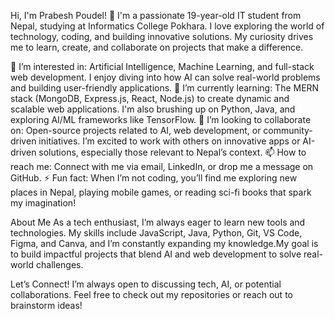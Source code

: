 Hi, I'm Prabesh Poudel! 👋
I'm a passionate 19-year-old IT student from Nepal, studying at Informatics College Pokhara. I love exploring the world of technology, coding, and building innovative solutions. My curiosity drives me to learn, create, and collaborate on projects that make a difference.

👀 I’m interested in: Artificial Intelligence, Machine Learning, and full-stack web development. I enjoy diving into how AI can solve real-world problems and building user-friendly applications.
🌱 I’m currently learning: The MERN stack (MongoDB, Express.js, React, Node.js) to create dynamic and scalable web applications. I'm also brushing up on Python, Java, and exploring AI/ML frameworks like TensorFlow.
💞️ I’m looking to collaborate on: Open-source projects related to AI, web development, or community-driven initiatives. I’m excited to work with others on innovative apps or AI-driven solutions, especially those relevant to Nepal’s context.
📫 How to reach me: Connect with me via email, LinkedIn, or drop me a message on GitHub.
⚡ Fun fact: When I’m not coding, you’ll find me exploring new places in Nepal, playing mobile games, or reading sci-fi books that spark my imagination!

About Me
As a tech enthusiast, I’m always eager to learn new tools and technologies. My skills include JavaScript, Java, Python, Git, VS Code, Figma, and Canva, and I’m constantly expanding my knowledge.My goal is to build impactful projects that blend AI and web development to solve real-world challenges.

Let’s Connect!
I’m always open to discussing tech, AI, or potential collaborations. Feel free to check out my repositories or reach out to brainstorm ideas!
